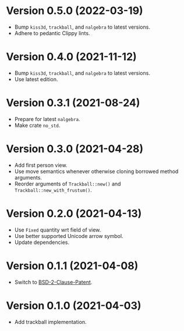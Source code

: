 # Version 0.5.0 (2022-03-19)

  * Bump `kiss3d`, `trackball`, and `nalgebra` to latest versions.
  * Adhere to pedantic Clippy lints.

# Version 0.4.0 (2021-11-12)

  * Bump `kiss3d`, `trackball`, and `nalgebra` to latest versions.
  * Use latest edition.

# Version 0.3.1 (2021-08-24)

  * Prepare for latest `nalgebra`.
  * Make crate `no_std`.

# Version 0.3.0 (2021-04-28)

  * Add first person view.
  * Use move semantics whenever otherwise cloning borrowed method arguments.
  * Reorder arguments of `Trackball::new()` and `Trackball::new_with_frustum()`.

# Version 0.2.0 (2021-04-13)

  * Use `Fixed` quantity wrt field of view.
  * Use better supported Unicode arrow symbol.
  * Update dependencies.

# Version 0.1.1 (2021-04-08)

  * Switch to [BSD-2-Clause-Patent](LICENSES/BSD-2-Clause-Patent.md).

# Version 0.1.0 (2021-04-03)

  * Add trackball implementation.
